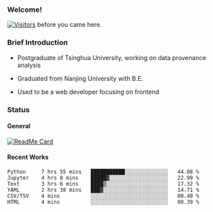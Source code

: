 ### Welcome!

[![Visitors](https://visitor-badge.laobi.icu/badge?page_id=HermitSun.HermitSun)]() before you came here.

### Brief Introduction

- Postgraduate of Tsinghua University, working on data provenance analysis

- Graduated from Nanjing University with B.E.

- Used to be a web developer focusing on frontend

### Status

#### General

[![ReadMe Card](https://github-readme-stats.hermitsun.vercel.app/api?username=HermitSun&count_private=true&show_icons=true)]()

#### Recent Works

<!--START_SECTION:waka-->

```text
Python     7 hrs 55 mins   ███████████░░░░░░░░░░░░░░   44.08 %
Jupyter    4 hrs 8 mins    █████▓░░░░░░░░░░░░░░░░░░░   22.99 %
Text       3 hrs 6 mins    ████▒░░░░░░░░░░░░░░░░░░░░   17.32 %
YAML       2 hrs 38 mins   ███▓░░░░░░░░░░░░░░░░░░░░░   14.71 %
CSV/TSV    4 mins          ░░░░░░░░░░░░░░░░░░░░░░░░░   00.40 %
HTML       4 mins          ░░░░░░░░░░░░░░░░░░░░░░░░░   00.39 %
```

<!--END_SECTION:waka-->
